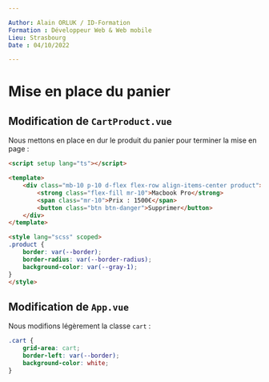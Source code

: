 ```yaml
---

Author: Alain ORLUK / ID-Formation  
Formation : Développeur Web & Web mobile  
Lieu: Strasbourg
Date : 04/10/2022 

---
```

# **Mise en place du panier**

## **Modification de `CartProduct.vue`**

Nous mettons en place en dur le produit du panier pour terminer la mise en page :  

```html
<script setup lang="ts"></script>

<template>
    <div class="mb-10 p-10 d-flex flex-row align-items-center product">
        <strong class="flex-fill mr-10">Macbook Pro</strong>
        <span class="mr-10">Prix : 1500€</span>
        <button class="btn btn-danger">Supprimer</button>
    </div>
</template>

<style lang="scss" scoped>
.product {
    border: var(--border);
    border-radius: var(--border-radius);
    background-color: var(--gray-1);
}
</style>
```

## **Modification de `App.vue`**

Nous modifions légèrement la classe `cart` :  

```css
.cart {
    grid-area: cart;
    border-left: var(--border);
    background-color: white;
}
```
